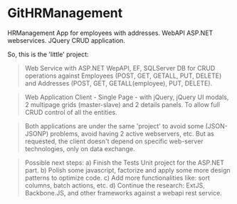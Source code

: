 GitHRManagement
===============

HRManagement App for employees with addresses. WebAPI ASP.NET webservices.  JQuery CRUD application.


So, this is the 'little' project:

> Web Service with ASP.NET WepAPI, EF, SQLServer DB for CRUD operations against Employees (POST, GET, GETALL, PUT, DELETE) and Addresses (POST, GET, GETALL(employee), PUT, DELETE). 

> Web Application Client - Single Page - with jQuery, jQuery UI modals, 2 multipage grids (master-slave) and 2 details panels. To allow full CRUD control of all the entities.

> Both applications are under the same 'project' to avoid some (JSON-JSONP) problems, avoid having 2 active webservers, etc. But as requested, the client doesn't depend on specific web-server technologies, only on data exchange.

> Possible next steps:
a) Finish the Tests Unit project for the ASP.NET part.
b) Polish some javascript, factorize and apply some more design patterns to optimize code.
c) Add more functionalities like: sort columns, batch actions, etc.
d) Continue the research: ExtJS, Backbone.JS, and other frameworks against a webapi rest service.
